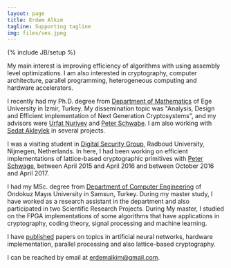```yaml
---
layout: page
title: Erdem Alkım
tagline: Supporting tagline
img: files/ves.jpeg
---
```

{% include JB/setup %}

My main interest is improving efficiency of algorithms with using assembly level optimizations. I am also interested in cryptography, computer architecture, parallel programming, heterogeneous computing and hardware accelerators. 

I recently had my Ph.D. degree from [Department of Mathematics][dep2] of Ege University in İzmir, Turkey.
My dissemination topic was "Analysis, Design and Efficient implementation of
Next Generation Cryptosystems", and my advisors were [Urfat Nuriyev](http://fen.ege.edu.tr/~urfat/eng_kisisel_bilgiler.html) and [Peter Schwabe](https://www.cryptojedi.org). I am also working with [Sedat Akleylek](https://sites.google.com/a/bil.omu.edu.tr/akleylek/home) in several projects.

I was a visiting student in [Digital Security Group](http://www.ru.nl/ds), Radboud University, Nijmegen, Netherlands.
In here, I had been working on efficient implementations of lattice-based
cryptographic primitives with [Peter Schwage](https://www.cryptojedi.org),
between April 2015 and April 2016 and between October 2016 and April 2017.


I had my MSc. degree from [Department of Computer Engineering][dep] 
of Ondokuz Mayıs University in Samsun, Turkey. 
During my master study, I have worked as a research assistant in the
department and also participated in two
Scientific Research Projects.
During My master, I studied on the FPGA implementations of some algorithms that have applications in cryptography, coding theory, signal processing and machine learning.  


I have [published](/pubs.html) papers on topics in artificial neural networks, hardware implementation, parallel processing and also lattice-based cryptography. 

I can be reached by email at [erdemalkim@gmail.com](mailto:erdemalkim@gmail.com).

[dep]:http://ce.omu.edu.tr/a/en/
[dep2]:http://sci.ege.edu.tr/~math
